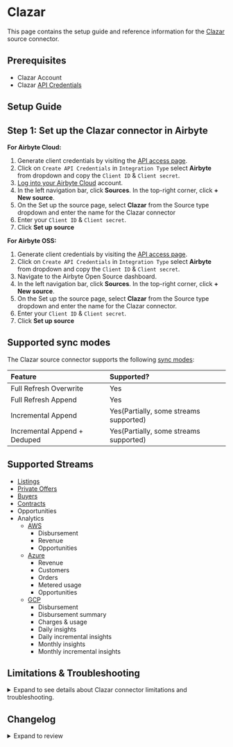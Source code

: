 # Clazar

<HideInUI>

This page contains the setup guide and reference information for the [Clazar](https://clazar.io/) source connector.

</HideInUI>

## Prerequisites

- Clazar Account
- Clazar [API Credentials](https://app.clazar.io/settings/api-access)

## Setup Guide

## Step 1: Set up the Clazar connector in Airbyte

<!-- env:cloud -->

**For Airbyte Cloud:**

1. Generate client credentials by visiting the [API access page](https://app.clazar.io/settings/api-access). 
2. Click on `Create API Credentials` in `Integration Type` select **Airbyte** from dropdown and copy the `Client ID` & `Client secret`. 
3. [Log into your Airbyte Cloud](https://cloud.airbyte.com/workspaces) account.
4. In the left navigation bar, click **Sources**. In the top-right corner, click **+ New source**.
5. On the Set up the source page, select **Clazar** from the Source type dropdown and enter the name for the Clazar connector
6. Enter your `Client ID` & `Client secret`. 
7. Click **Set up source**

<!-- /env:cloud -->

<!-- env:oss -->

**For Airbyte OSS:**

1. Generate client credentials by visiting the [API access page](https://app.clazar.io/settings/api-access).
2. Click on `Create API Credentials` in `Integration Type` select **Airbyte** from dropdown and copy the `Client ID` & `Client secret`.
3. Navigate to the Airbyte Open Source dashboard.
4. In the left navigation bar, click **Sources**. In the top-right corner, click **+ New source**.
5. On the Set up the source page, select **Clazar** from the Source type dropdown and enter the name for the Clazar connector.
6. Enter your `Client ID` & `Client secret`. 
7. Click **Set up source**

<!-- /env:oss -->

<HideInUI>

## Supported sync modes

The Clazar source connector supports the following [sync modes](https://docs.airbyte.com/using-airbyte/core-concepts/sync-modes/):

| Feature                      | Supported?                             |
|:-----------------------------|:---------------------------------------|
| Full Refresh Overwrite       | Yes                                    |
| Full Refresh Append          | Yes                                    |
| Incremental Append           | Yes(Partially, some streams supported) |
| Incremental Append + Deduped | Yes(Partially, some streams supported) |

## Supported Streams


- [Listings](https://developers.clazar.io/reference/get-listings)
- [Private Offers](https://developers.clazar.io/reference/get-private-offers)
- [Buyers](https://developers.clazar.io/reference/get-buyers)
- [Contracts](https://developers.clazar.io/reference/get-contracts-1)
- Opportunities
- Analytics
  - [AWS](https://developers.clazar.io/docs/aws-analytics)
    - Disbursement
    - Revenue
    - Opportunities
  - [Azure](https://developers.clazar.io/docs/analytics)
    - Revenue
    - Customers
    - Orders
    - Metered usage
    - Opportunities
  - [GCP](https://developers.clazar.io/docs/gcp-analytics)
    - Disbursement
    - Disbursement summary
    - Charges & usage
    - Daily insights
    - Daily incremental insights
    - Monthly insights
    - Monthly incremental insights

## Limitations & Troubleshooting

<details>
<summary>
Expand to see details about Clazar connector limitations and troubleshooting.
</summary>

### Connector limitations

#### Rate limiting

Clazar Analytics APIs has the rate limits of (30/minute) and for other APIs it's (120/minute), but the connector should not run into API limitations under normal usage.

Please [create an issue](https://github.com/airbytehq/airbyte/issues) if you see any rate limit issues that are not automatically retried successfully.

### Troubleshooting

- Check out common troubleshooting issues for the Clazar source connector on our [Airbyte Forum](https://github.com/airbytehq/airbyte/discussions).

</details>

## Changelog

<details>
  <summary>Expand to review</summary>

| Version | Date       | Pull Request                                             | Subject                                                                   |
|:--------|:-----------|:---------------------------------------------------------|:--------------------------------------------------------------------------|
| 0.4.33 | 2025-07-26 | [64015](https://github.com/airbytehq/airbyte/pull/64015) | Update dependencies |
| 0.4.32 | 2025-07-19 | [63593](https://github.com/airbytehq/airbyte/pull/63593) | Update dependencies |
| 0.4.31 | 2025-07-12 | [62967](https://github.com/airbytehq/airbyte/pull/62967) | Update dependencies |
| 0.4.30 | 2025-07-05 | [62814](https://github.com/airbytehq/airbyte/pull/62814) | Update dependencies |
| 0.4.29 | 2025-06-28 | [62395](https://github.com/airbytehq/airbyte/pull/62395) | Update dependencies |
| 0.4.28 | 2025-06-21 | [61969](https://github.com/airbytehq/airbyte/pull/61969) | Update dependencies |
| 0.4.27 | 2025-06-14 | [61259](https://github.com/airbytehq/airbyte/pull/61259) | Update dependencies |
| 0.4.26 | 2025-05-24 | [60412](https://github.com/airbytehq/airbyte/pull/60412) | Update dependencies |
| 0.4.25 | 2025-05-10 | [60026](https://github.com/airbytehq/airbyte/pull/60026) | Update dependencies |
| 0.4.24 | 2025-05-03 | [59420](https://github.com/airbytehq/airbyte/pull/59420) | Update dependencies |
| 0.4.23 | 2025-04-26 | [58884](https://github.com/airbytehq/airbyte/pull/58884) | Update dependencies |
| 0.4.22 | 2025-04-19 | [58304](https://github.com/airbytehq/airbyte/pull/58304) | Update dependencies |
| 0.4.21 | 2025-04-12 | [57787](https://github.com/airbytehq/airbyte/pull/57787) | Update dependencies |
| 0.4.20 | 2025-04-05 | [57270](https://github.com/airbytehq/airbyte/pull/57270) | Update dependencies |
| 0.4.19 | 2025-03-29 | [56473](https://github.com/airbytehq/airbyte/pull/56473) | Update dependencies |
| 0.4.18 | 2025-03-22 | [56099](https://github.com/airbytehq/airbyte/pull/56099) | Update dependencies |
| 0.4.17 | 2025-03-08 | [55403](https://github.com/airbytehq/airbyte/pull/55403) | Update dependencies |
| 0.4.16 | 2025-03-01 | [54864](https://github.com/airbytehq/airbyte/pull/54864) | Update dependencies |
| 0.4.15 | 2025-02-22 | [54254](https://github.com/airbytehq/airbyte/pull/54254) | Update dependencies |
| 0.4.14 | 2025-02-15 | [53869](https://github.com/airbytehq/airbyte/pull/53869) | Update dependencies |
| 0.4.13 | 2025-02-08 | [53410](https://github.com/airbytehq/airbyte/pull/53410) | Update dependencies |
| 0.4.12 | 2025-02-01 | [52915](https://github.com/airbytehq/airbyte/pull/52915) | Update dependencies |
| 0.4.11 | 2025-01-25 | [52191](https://github.com/airbytehq/airbyte/pull/52191) | Update dependencies |
| 0.4.10 | 2025-01-18 | [51729](https://github.com/airbytehq/airbyte/pull/51729) | Update dependencies |
| 0.4.9 | 2025-01-11 | [51268](https://github.com/airbytehq/airbyte/pull/51268) | Update dependencies |
| 0.4.8 | 2024-12-28 | [50473](https://github.com/airbytehq/airbyte/pull/50473) | Update dependencies |
| 0.4.7 | 2024-12-21 | [50214](https://github.com/airbytehq/airbyte/pull/50214) | Update dependencies |
| 0.4.6 | 2024-12-14 | [49570](https://github.com/airbytehq/airbyte/pull/49570) | Update dependencies |
| 0.4.5 | 2024-12-12 | [49009](https://github.com/airbytehq/airbyte/pull/49009) | Update dependencies |
| 0.4.4 | 2024-11-04 | [48187](https://github.com/airbytehq/airbyte/pull/48187) | Update dependencies |
| 0.4.3 | 2024-10-30 | [46949](https://github.com/airbytehq/airbyte/pull/46949) | Updated the logo |
| 0.4.2 | 2024-10-29 | [47843](https://github.com/airbytehq/airbyte/pull/47843) | Update dependencies |
| 0.4.1 | 2024-10-28 | [47598](https://github.com/airbytehq/airbyte/pull/47598) | Update dependencies |
| 0.4.0 | 2024-08-30 | [44855](https://github.com/airbytehq/airbyte/pull/44855) | Using incremental APIs for online data |
| 0.3.0 | 2024-08-21 | [44523](https://github.com/airbytehq/airbyte/pull/44523) | Refactor connector to manifest-only format |
| 0.2.6 | 2024-08-17 | [44217](https://github.com/airbytehq/airbyte/pull/44217) | Update dependencies |
| 0.2.5 | 2024-08-12 | [43768](https://github.com/airbytehq/airbyte/pull/43768) | Update dependencies |
| 0.2.4 | 2024-08-05 | [42851](https://github.com/airbytehq/airbyte/pull/42851) | Updated schema of Analytics AWS opportunities table |
| 0.2.3 | 2024-08-03 | [43155](https://github.com/airbytehq/airbyte/pull/43155) | Update dependencies |
| 0.2.2 | 2024-07-27 | [42617](https://github.com/airbytehq/airbyte/pull/42617) | Update dependencies |
| 0.2.1 | 2024-07-20 | [42315](https://github.com/airbytehq/airbyte/pull/42315) | Update dependencies |
| 0.2.0 | 2024-07-18 | [41657](https://github.com/airbytehq/airbyte/pull/41657) | removed redundant columns from streams, added documentation for analytics |
| 0.1.4 | 2024-07-13 | [41759](https://github.com/airbytehq/airbyte/pull/41759) | Update dependencies |
| 0.1.3 | 2024-07-10 | [41351](https://github.com/airbytehq/airbyte/pull/41351) | Update dependencies |
| 0.1.2 | 2024-07-09 | [41123](https://github.com/airbytehq/airbyte/pull/41123) | Update dependencies |
| 0.1.1 | 2024-07-06 | [40922](https://github.com/airbytehq/airbyte/pull/40922) | Update dependencies |
| 0.1.0 | 2024-07-02 | [40562](https://github.com/airbytehq/airbyte/pull/40562) | New Source: Clazar |

</details>

</HideInUI>
